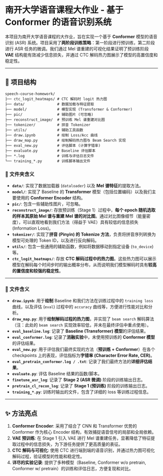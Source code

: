 # 南开大学语音课程大作业 - 基于 Conformer 的语音识别系统

本项目为南开大学语音课程的大作业，旨在实现一个基于 **Conformer** 模型的语音识别 (ASR) 系统。项目采用了**两阶段训练策略**：第一阶段进行预训练，第二阶段进行 ASR 任务的微调。我们通过 Mel 谱重建的可视化结果证明了预训练阶段 **VAE** 结构能有效减少信息损失，并通过 CTC 解码热力图展示了模型的高置信度和稳定性。

---

## 🚀 项目结构

```
speech-course-homework/
├── ctc_logit_heatmaps/ # CTC 解码时 logit 热力图
├── data/               # 数据加载与特征提取
├── model/              # 模型实现 (Transformer & Conformer)
├── pic/                # 辅助图片 (可忽略)
├── reconstruct_image/  # 预训练 Mel 谱重建对比图
├── tokenizer/          # 拼音 Tokenizer
├── utils/              # 辅助工具函数
├── draw.ipynb          # 绘制 Loss/Acc 曲线
├── draw_map.py         # 绘制解码热力图与 Beam Search 实现
├── eval_new.py         # 评估脚本 (计算字错率)
├── evaluate.py         # Baseline 评估脚本
├── *.log               # 训练与评估日志文件
└── training_*.py       # 训练脚本输出文件
```

### 📁 文件夹含义

* **`data/`**: 实现了数据加载器 (`dataloader`) 以及 **Mel 谱特征**的提取方法。
* **`model/`**: 实现了 Baseline 的 **Transformer** 模型（包括位置编码）以及我们主要使用的 **Conformer Encoder** 结构。
* **`pic/`**: 包含一些辅助性图片，可忽略。
* **`reconstruct_image/`**: 存放预训练（Stage 1）过程中，**每个 epoch 随机选取的样本其原始 Mel 谱与重建 Mel 谱的对比图**。通过对比图像细节（能量密度），可以直观地看到我们方法（得益于 VAE）具有较低的信息损失 (Information Loss)。
* **`tokenizer/`**: 实现了**拼音 (Pinyin) 的 Tokenize 方法**，负责将拼音序列转换为模型可处理的 Token ID，以及进行反向解码。
* **`utils/`**: 包含一些通用的辅助函数，例如将数据移动到指定设备 (`to_device`) 等。
* **`ctc_logit_heatmaps/`**: 存放 **CTC 解码过程中的热力图**。这些热力图可以展示模型在解码每个时间步时的输出概率分布，从而说明我们模型解码时具有**较高的置信度和较强的稳定性**。

---

### 📄 文件含义

* **`draw.ipynb`**: 用于**绘制** Baseline 和我们方法在训练过程中的 `training loss` 曲线，以及评估 (`eval`) 过程中的 `accuracy` 曲线等，方便进行性能对比和分析。
* **`draw_map.py`**: 用于**绘制解码过程的热力图**，并实现了 `beam search` 解码算法（注：此处的 `beam search` 实现效率较低，并未在最终评估中重点使用）。
* **`eval_baseline.log`**: 记录了 **Baseline (Transformer) 模型**的评估结果。
* **`eval_conformer.log`**: 记录了**消融实验**中，未使用预训练的 **Conformer 模型**的评估结果。
* **`eval_new.py`**: 用于评估我们最终实现的方法（**预训练 + Conformer**）在各个 checkpoints 上的表现，评估指标为**字错率 (Character Error Rate, CER)**。
* **`eval_pretrain_conformer.log / .txt`**: 记录了我们最终方法的**详细评估结果**。
* **`evaluate.py`**: 评估 Baseline 结果的函数/脚本。
* **`finetune_asr_log`**: 记录了 **Stage 2 (ASR 微调)** 阶段的训练输出日志。
* **`pretrain_cl_recon_log`**: 记录了 **Stage 1 (预训练)** 阶段的训练输出日志。
* **`training_*.py`**: 训练时输出的文件，包含了详细的 loss 等训练过程信息。

---

## ✨ 方法亮点

1.  **Conformer Encoder**: 采用了结合了 CNN 和 Transformer 优势的 Conformer 作为核心 Encoder 结构，有效捕捉语音信号的局部和全局依赖。
2.  **VAE 预训练**: 在 Stage 1 引入 VAE 进行 Mel 谱重建任务，显著降低了特征提取过程中的信息损失，为下游任务提供了更高质量的表征。
3.  **CTC 解码与可视化**: 使用 CTC 进行端到端的语音识别，并通过热力图可视化解码过程，验证模型的性能和稳定性。
4.  **详尽的实验记录**: 提供了多种模型（Baseline, Conformer w/o pretrain, Conformer w/ pretrain）的训练和评估日志，方便复现和对比。